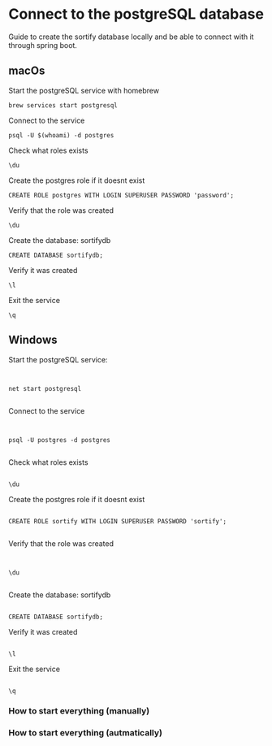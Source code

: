 # Connect to the postgreSQL database

Guide to create the sortify database locally and be able to connect with it through spring boot.

## macOs

Start the postgreSQL service with homebrew

```
brew services start postgresql
```

Connect to the service

```
psql -U $(whoami) -d postgres
```

Check what roles exists

```
\du
```

Create the postgres role if it doesnt exist

```
CREATE ROLE postgres WITH LOGIN SUPERUSER PASSWORD 'password';
```

Verify that the role was created

```
\du
```

Create the database: sortifydb

```
CREATE DATABASE sortifydb;
```

Verify it was created

```
\l
```

Exit the service

```
\q
```

## Windows

Start the postgreSQL service:

```


net start postgresql


```

Connect to the service

```


psql -U postgres -d postgres


```

Check what roles exists

```

\du

```

Create the postgres role if it doesnt exist

```

CREATE ROLE sortify WITH LOGIN SUPERUSER PASSWORD 'sortify';


```

Verify that the role was created

```


\du


```

Create the database: sortifydb

```

CREATE DATABASE sortifydb;

```

Verify it was created

```

\l

```

Exit the service

```

\q

```

### How to start everything (manually)

### How to start everything (autmatically)
